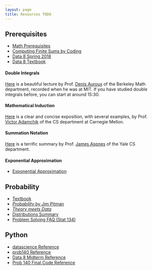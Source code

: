 ```yaml
---
layout: page
title: Resources TODO
---
```


## Prerequisites
- [Math Prerequisites](/assets/prereq.pdf)
- [Computing Finite Sums by Coding](/assets/Finite_Sums_Answers_by_Coding.pdf)
- [Data 8 Spring 2018](http://data8.org/sp18/)
- [Data 8 Textbook](http://inferentialthinking.com/)

#### Double Integrals
[Here](https://ocw.mit.edu/courses/mathematics/18-02-multivariable-calculus-fall-2007/video-lectures/lecture-16-double-integral) is a beautiful lecture by Prof. [Denis Auroux](https://math.berkeley.edu/~auroux/) of the Berkeley Math department, recorded when he was at MIT. If you have studied double integrals before, you can start at around 15:30.

#### Mathematical Induction
[Here](https://www.cs.cmu.edu/~adamchik/21-127/lectures/induction_1_print.pdf) is a clear and concise exposition, with several examples, by Prof. [Victor Adamchik](http://www.cs.cmu.edu/~adamchik/) of the CS department at Carnegie Mellon.

#### Summation Notation
[Here](http://www.cs.yale.edu/homes/aspnes/pinewiki/attachments/SummationNotation/summation-notation.pdf) is a terrific summary by Prof. [James Aspnes](http://www.cs.yale.edu/homes/aspnes/) of the Yale CS department.

#### Exponential Approximation
- [Exponential Approximation](/resources/exponential_approximations)

## Probability
- [Textbook](https://textbook.prob140.org/)
- [*Probability* by Jim Pitman](http://springer.com/us/book/9780387979748)
- [*Theory meets Data*](/assets/tmd_11_18_2017.pdf)
- [Distributions Summary](/assets/final_reference.pdf)
- [Problem Solving FAQ (Stat 134)](https://www.stat.berkeley.edu/~ani/s134s17/faq.html)

## Python
- [datascience Reference](http://data8.org/datascience/tables.html)
- [prob140 Reference](http://prob140.org/prob140/)
- [Data 8 Midterm Reference](/assets/data8-fa17-midterm-guide.pdf)
- [Prob 140 Final Code Reference](/assets/final_reference_code.pdf)
